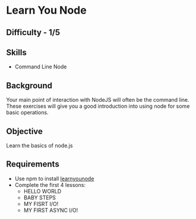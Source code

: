 # Learn You Node

## Difficulty - 1/5

## Skills
- Command Line Node

## Background
Your main point of interaction with NodeJS will often be the command line.  These exercises will give you a good introduction into using node for some basic operations.

## Objective
Learn the basics of node.js

## Requirements
- Use npm to install [learnyounode](https://github.com/workshopper/learnyounode)
- Complete the first 4 lessons:
    - HELLO WORLD
    - BABY STEPS
    - MY FISRT I/O!
    - MY FIRST ASYNC I/O!
